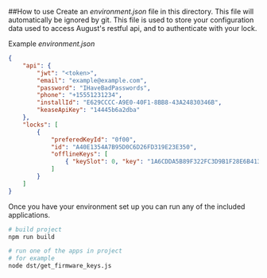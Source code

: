 ##How to use
Create an *environment.json* file in this directory. This file will automatically be ignored by git. This file is used to store your configuration data used to access August's restful api, and to authenticate with your lock.

Example *environment.json*
```json
{
	"api": {
  		"jwt": "<token>",
  		"email": "example@example.com",
  		"password": "IHaveBadPasswords",
  		"phone": "+15551231234",
  		"installId": "E629CCCC-A9E0-40F1-8BB8-43A24830346B",
  		"keaseApiKey": "14445b6a2dba"
	},
	"locks": [
		{
			"preferedKeyId": "0f00",
			"id": "A40E1354A7B95D0C6D26FD319E23E350",
			"offlineKeys": [
				{ "keySlot": 0, "key": "1A6CDDA5B89F322FC3D9B1F28E6B4137" }
			]
		}
	]
}
```

Once you have your environment set up you can run any of the included applications.

```bash
# build project
npm run build

# run one of the apps in project
# for example
node dst/get_firmware_keys.js
```

